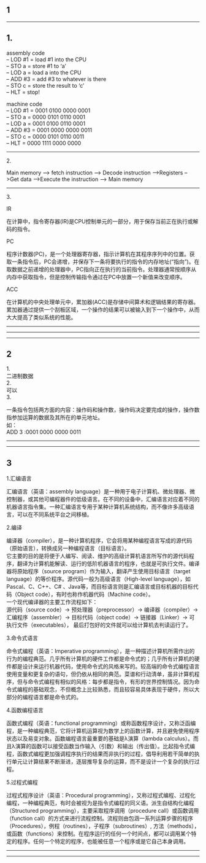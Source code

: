 1
-

-------------------------------------


1.<br>
-
 assembly code<br>
– LOD #1 = load #1 into the CPU<br>
– STO a = store #1 to ‘a’<br>
– LOD a = load a into the CPU<br>
– ADD #3 = add #3 to whatever is there<br>
– STO c = store the result to ‘c’<br>
– HLT = stop!<br>


machine code<br>
– LOD #1 = 
0001 0100 0000 0001<br>
– STO a =
0000 0101 0110 0001<br>
– LOD a =
0001 0100 0110 0001<br>
– ADD #3 =
0001 0000 0000 0011<br>
– STO c =
0000 0101 0110 0011<br>
– HLT =
0000 1111 0000 0000<br>





---------------------------------------

2.<br>



Main memory –> fetch instruction –> Decode instruction –>Registers –>Get data –>Execute the instruction –> Main memory


-----------------------------------------

3.<br>

IR<br>

在计算中，指令寄存器(IR)是CPU控制单元的一部分，用于保存当前正在执行或解码的指令。<br>

PC<br>
 
 程序计数器(PC)，是一个处理器寄存器，指示计算机在其程序序列中的位置。获取一条指令后，PC会递增，并保存下一条将要执行的指令的内存地址(“指向”)。在取数据之前递增的处理器中，PC指向正在执行的当前指令。处理器通常按顺序从内存中获取指令，但是控制传输指令通过在PC中放置一个新值来改变顺序。<br>
 
ACC<br>

在计算机的中央处理单元中，累加器(ACC)是存储中间算术和逻辑结果的寄存器。累加器通过提供一个刮板区域，一个操作的结果可以被输入到下一个操作中，从而大大提高了类似系统的性能。<br>

----------------------------------------------



---------------------------
---------------------------

2
-
1.<br>
二进制数据<br>
2.<br>
可以<br>
3.<br>

一条指令包括两方面的内容：操作码和操作数，操作码决定要完成的操作，操作数指参加运算的数据及其所在的单元地址。<br>
如：<br>
ADD 3 :0001 0000 0000 0011<br>

---------------------------
-----------------------------

3
-
1.汇编语言<br>

汇编语言（英语：assembly language）是一种用于电子计算机、微处理器、微控制器，或其他可编程器件的低级语言。在不同的设备中，汇编语言对应着不同的机器语言指令集。一种汇编语言专用于某种计算机系统结构，而不像许多高级语言，可以在不同系统平台之间移植。

2.编译<br>

编译器（compiler），是一种计算机程序，它会将用某种编程语言写成的源代码（原始语言），转换成另一种编程语言（目标语言）。<br>
它主要的目的是将便于人编写、阅读、维护的高级计算机语言所写作的源代码程序，翻译为计算机能解读、运行的低阶机器语言的程序，也就是可执行文件。编译器将原始程序（source program）作为输入，翻译产生使用目标语言（target language）的等价程序。源代码一般为高级语言（High-level language），如Pascal、C、C++、C# 、Java等，而目标语言则是汇编语言或目标机器的目标代码（Object code），有时也称作机器代码（Machine code）。<br>
一个现代编译器的主要工作流程如下：<br>
源代码（source code）→ 预处理器（preprocessor）→ 编译器（compiler）→ 汇编程序（assembler）→ 目标代码（object code）→ 链接器（Linker）→ 可执行文件（executables）， 最后打包好的文件就可以给计算机去判读运行了。

3.命令式语言<br>

命令式编程（英语：Imperative programming），是一种描述计算机所需作出的行为的编程典范。几乎所有计算机的硬件工作都是命令式的；几乎所有计算机的硬件都是设计来运行机器代码，使用命令式的风格来写的。较高端的命令式编程语言使用变量和更复杂的语句，但仍依从相同的典范。菜谱和行动清单，虽非计算机程序，但与命令式编程有相似的风格：每步都是指令，有形的世界控制情况。因为命令式编程的基础观念，不但概念上比较熟悉，而且较容易具体表现于硬件，所以大部分的编程语言都是命令式的。

4.函数编程语言<br>

函数式编程（英语：functional programming）或称函数程序设计，又称泛函编程，是一种编程典范，它将计算机运算视为数学上的函数计算，并且避免使用程序状态以及易变对象。函数编程语言最重要的基础是λ演算（lambda calculus）。而且λ演算的函数可以接受函数当作输入（引数）和输出（传出值）。比起指令式编程，函数式编程更加强调程序执行的结果而非执行的过程，倡导利用若干简单的执行单元让计算结果不断渐进，逐层推导复杂的运算，而不是设计一个复杂的执行过程。

5.过程式编程<br>

过程式程序设计（英语：Procedural programming），又称过程式编程、过程化编程，一种编程典范，有时会被视为是指令式编程的同义语。派生自结构化编程（Structured programming），主要采取程序调用（procedure call）或函数调用（function call）的方式来进行流程控制。流程则由包涵一系列运算步骤的程序（Procedures），例程（routines），子程序（subroutines）, 方法（methods），或函数（functions）来控制。在程序运行的任何一个时间点，都可以调用某个特定的程序。任何一个特定的程序，也能被任意一个程序或是它自己本身调用。

---------------------------
---------------------------
